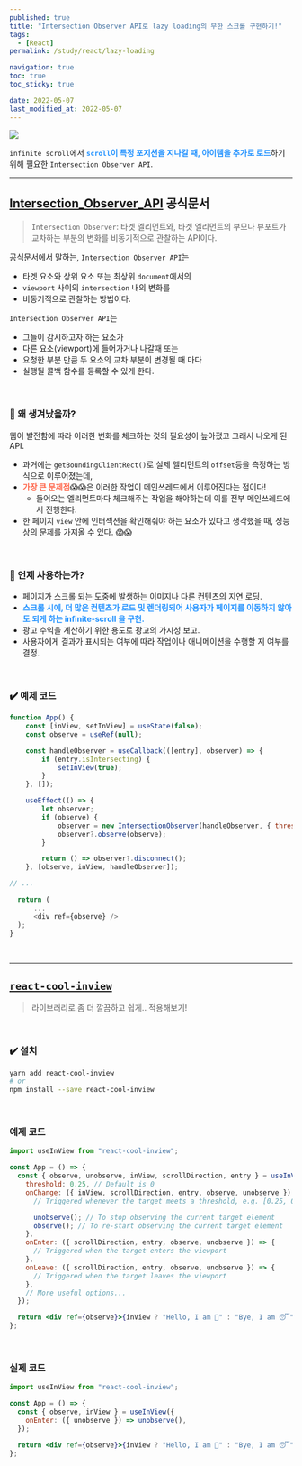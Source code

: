 ```yaml
---
published: true
title: "Intersection Observer API로 lazy loading의 무한 스크롤 구현하기!"
tags:
  - [React]
permalink: /study/react/lazy-loading

navigation: true
toc: true
toc_sticky: true

date: 2022-05-07
last_modified_at: 2022-05-07
---
```


![](https://velog.velcdn.com/images/april_5/post/b0fcefa7-0669-4a41-8dd1-c880ec2f1c4b/image.png)

`infinite scroll`에서 <span style='color:dodgerblue'>**`scroll`이 특정 포지션을 지나갈 때, 아이템을 추가로 로드**</span>하기 위해 필요한 `Intersection Observer API`.

---

## [Intersection_Observer_API](https://developer.mozilla.org/ko/docs/Web/API/Intersection_Observer_API) 공식문서

> `Intersection Observer`: 타겟 엘리먼트와, 타겟 엘리먼트의 부모나 뷰포트가 교차하는 부분의 변화를 비동기적으로 관찰하는 API이다.

공식문서에서 말하는,
`Intersection Observer API`는

- 타겟 요소와 상위 요소 또는 최상위 `document`에서의
- `viewport` 사이의 `intersection` 내의 변화를
- 비동기적으로 관찰하는 방법이다.

`Intersection Observer API`는

- 그들이 감시하고자 하는 요소가
- 다른 요소(viewport)에 들어가거나 나갈때 또는
- 요청한 부분 만큼 두 요소의 교차 부분이 변경될 때 마다
- 실행될 콜백 함수를 등록할 수 있게 한다.

<br />

### 🤔 왜 생겨났을까?

웹이 발전함에 따라 이러한 변화를 체크하는 것의 필요성이 높아졌고 그래서 나오게 된 API.

- 과거에는 `getBoundingClientRect()`로 실제 엘리먼트의 `offset`등을 측정하는 방식으로 이루어졌는데,
- <span style='color:tomato'>**가장 큰 문제점**</span>😱😱은 이러한 작업이 메인쓰레드에서 이루어진다는 점이다!
  - 들어오는 엘리먼트마다 체크해주는 작업을 해야하는데 이를 전부 메인쓰레드에서 진행한다.
- 한 페이지 `view` 안에 인터섹션을 확인해줘야 하는 요소가 있다고 생각했을 때, 성능상의 문제를 가져올 수 있다. 😱😱

<br />

### 🤔 언제 사용하는가?

- 페이지가 스크롤 되는 도중에 발생하는 이미지나 다른 컨텐츠의 지연 로딩.
- <span style='color:dodgerblue'>**스크롤 시에, 더 많은 컨텐츠가 로드 및 렌더링되어 사용자가 페이지를 이동하지 않아도 되게 하는 infinite-scroll 을 구현.**</span>
- 광고 수익을 계산하기 위한 용도로 광고의 가시성 보고.
- 사용자에게 결과가 표시되는 여부에 따라 작업이나 애니메이션을 수행할 지 여부를 결정.

<br />

### ✔️ 예제 코드

```js
function App() {
    const [inView, setInView] = useState(false);
	const observe = useRef(null);

	const handleObserver = useCallback(([entry], observer) => {
		if (entry.isIntersecting) {
			setInView(true);
		}
	}, []);

	useEffect(() => {
		let observer;
		if (observe) {
			observer = new IntersectionObserver(handleObserver, { threshold: 0 });
			observer?.observe(observe);
		}

		return () => observer?.disconnect();
	}, [observe, inView, handleObserver]);

// ...

  return (
      ...
      <div ref={observe} />
  );
}
```

<br />

---

## [`react-cool-inview`](https://www.npmjs.com/package/react-cool-inview)

> 라이브러리로 좀 더 깔끔하고 쉽게.. 적용해보기!

<br />

### ✔️ 설치

```bash
yarn add react-cool-inview
# or
npm install --save react-cool-inview
```

<br />

### 예제 코드

```jsx
import useInView from "react-cool-inview";

const App = () => {
  const { observe, unobserve, inView, scrollDirection, entry } = useInView({
    threshold: 0.25, // Default is 0
    onChange: ({ inView, scrollDirection, entry, observe, unobserve }) => {
      // Triggered whenever the target meets a threshold, e.g. [0.25, 0.5, ...]

      unobserve(); // To stop observing the current target element
      observe(); // To re-start observing the current target element
    },
    onEnter: ({ scrollDirection, entry, observe, unobserve }) => {
      // Triggered when the target enters the viewport
    },
    onLeave: ({ scrollDirection, entry, observe, unobserve }) => {
      // Triggered when the target leaves the viewport
    },
    // More useful options...
  });

  return <div ref={observe}>{inView ? "Hello, I am 🤗" : "Bye, I am 😴"}</div>;
};
```

<br />

### 실제 코드

```jsx
import useInView from "react-cool-inview";

const App = () => {
  const { observe, inView } = useInView({
    onEnter: ({ unobserve }) => unobserve(),
  });

  return <div ref={observe}>{inView ? "Hello, I am 🤗" : "Bye, I am 😴"}</div>;
};
```

<br />
